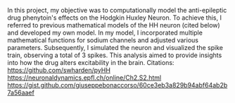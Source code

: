 In this project, my objective was to computationally model the anti-epileptic drug phenytoin's effects on the Hodgkin Huxley Neuron. To achieve this, I referred to previous mathematical models of the HH neuron (cited below) and developed my own model. In my model, I incorporated multiple mathematical functions for sodium channels and adjusted various parameters. Subsequently, I simulated the neuron and visualized the spike train, observing a total of 3 spikes. This analysis aimed to provide insights into how the drug alters excitability in the brain.
Citations:
https://github.com/swharden/pyHH
https://neuronaldynamics.epfl.ch/online/Ch2.S2.html
https://gist.github.com/giuseppebonaccorso/60ce3eb3a829b94abf64ab2b7a56aaef
